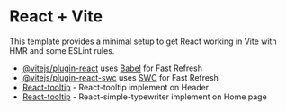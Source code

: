 # React + Vite

This template provides a minimal setup to get React working in Vite with HMR and some ESLint rules.

- [@vitejs/plugin-react](https://github.com/vitejs/vite-plugin-react/blob/main/packages/plugin-react/README.md) uses [Babel](https://babeljs.io/) for Fast Refresh
- [@vitejs/plugin-react-swc](https://github.com/vitejs/vite-plugin-react-swc) uses [SWC](https://swc.rs/) for Fast Refresh
- [React-tooltip](https://react-tooltip.com/docs/getting-started) - React-tooltip implement on Header
- [React-tooltip](https://www.npmjs.com/package/react-simple-typewriter) - React-simple-typewriter implement on Home page